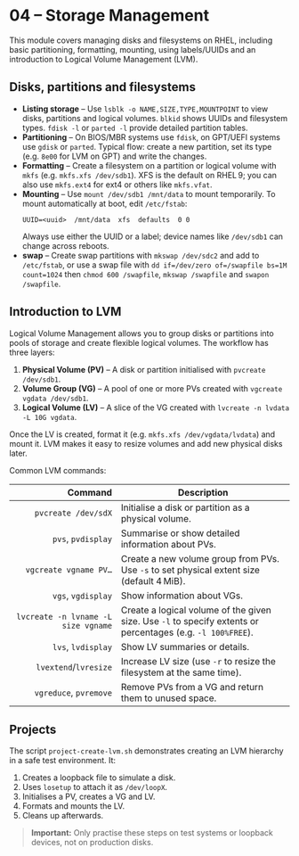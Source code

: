 # 04 – Storage Management

This module covers managing disks and filesystems on RHEL, including basic partitioning, formatting, mounting, using labels/UUIDs and an introduction to Logical Volume Management (LVM).

## Disks, partitions and filesystems

- **Listing storage** – Use `lsblk -o NAME,SIZE,TYPE,MOUNTPOINT` to view disks, partitions and logical volumes.  `blkid` shows UUIDs and filesystem types.  `fdisk -l` or `parted -l` provide detailed partition tables.
- **Partitioning** – On BIOS/MBR systems use `fdisk`, on GPT/UEFI systems use `gdisk` or `parted`.  Typical flow: create a new partition, set its type (e.g. `8e00` for LVM on GPT) and write the changes.
- **Formatting** – Create a filesystem on a partition or logical volume with `mkfs` (e.g. `mkfs.xfs /dev/sdb1`).  XFS is the default on RHEL 9; you can also use `mkfs.ext4` for ext4 or others like `mkfs.vfat`.
- **Mounting** – Use `mount /dev/sdb1 /mnt/data` to mount temporarily.  To mount automatically at boot, edit `/etc/fstab`:
  ```
  UUID=<uuid>  /mnt/data  xfs  defaults  0 0
  ```
  Always use either the UUID or a label; device names like `/dev/sdb1` can change across reboots.
- **swap** – Create swap partitions with `mkswap /dev/sdc2` and add to `/etc/fstab`, or use a swap file with `dd if=/dev/zero of=/swapfile bs=1M count=1024` then `chmod 600 /swapfile`, `mkswap /swapfile` and `swapon /swapfile`.

## Introduction to LVM

Logical Volume Management allows you to group disks or partitions into pools of storage and create flexible logical volumes.  The workflow has three layers:

1. **Physical Volume (PV)** – A disk or partition initialised with `pvcreate /dev/sdb1`.
2. **Volume Group (VG)** – A pool of one or more PVs created with `vgcreate vgdata /dev/sdb1`.
3. **Logical Volume (LV)** – A slice of the VG created with `lvcreate -n lvdata -L 10G vgdata`.

Once the LV is created, format it (e.g. `mkfs.xfs /dev/vgdata/lvdata`) and mount it.  LVM makes it easy to resize volumes and add new physical disks later.

Common LVM commands:

| Command | Description |
|-------:|------------|
| `pvcreate /dev/sdX` | Initialise a disk or partition as a physical volume. |
| `pvs`, `pvdisplay` | Summarise or show detailed information about PVs. |
| `vgcreate vgname PV…` | Create a new volume group from PVs.  Use `-s` to set physical extent size (default 4 MiB). |
| `vgs`, `vgdisplay` | Show information about VGs. |
| `lvcreate -n lvname -L size vgname` | Create a logical volume of the given size.  Use `-l` to specify extents or percentages (e.g. `-l 100%FREE`). |
| `lvs`, `lvdisplay` | Show LV summaries or details. |
| `lvextend`/`lvresize` | Increase LV size (use `-r` to resize the filesystem at the same time). |
| `vgreduce`, `pvremove` | Remove PVs from a VG and return them to unused space. |

## Projects

The script `project-create-lvm.sh` demonstrates creating an LVM hierarchy in a safe test environment.  It:

1. Creates a loopback file to simulate a disk.
2. Uses `losetup` to attach it as `/dev/loopX`.
3. Initialises a PV, creates a VG and LV.
4. Formats and mounts the LV.
5. Cleans up afterwards.

> **Important:** Only practise these steps on test systems or loopback devices, not on production disks.

